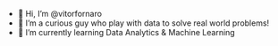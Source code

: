 - 👋 Hi, I’m @vitorfornaro
- 👀 I’m a curious guy who play with data to solve real world problems!
- 🌱 I’m currently learning Data Analytics & Machine Learning
<!---
vitorfornaro/vitorfornaro is a ✨ special ✨ repository because its `README.md` (this file) appears on your GitHub profile.
You can click the Preview link to take a look at your changes.
--->
